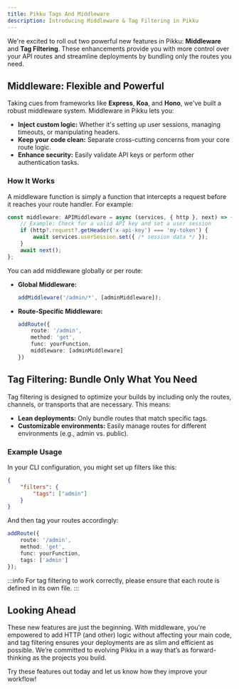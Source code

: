 ```yaml
---
title: Pikku Tags And Middleware
description: Introducing Middleware & Tag Filtering in Pikku
---
```


We're excited to roll out two powerful new features in Pikku: **Middleware** and **Tag Filtering**. These enhancements provide you with more control over your API routes and streamline deployments by bundling only the routes you need.

<!-- truncate -->

## Middleware: Flexible and Powerful

Taking cues from frameworks like **Express**, **Koa**, and **Hono**, we've built a robust middleware system. Middleware in Pikku lets you:

- **Inject custom logic:** Whether it's setting up user sessions, managing timeouts, or manipulating headers.
- **Keep your code clean:** Separate cross-cutting concerns from your core route logic.
- **Enhance security:** Easily validate API keys or perform other authentication tasks.

### How It Works

A middleware function is simply a function that intercepts a request before it reaches your route handler. For example:

```typescript
const middleware: APIMiddleware = async (services, { http }, next) => {
    // Example: Check for a valid API key and set a user session
    if (http?.request?.getHeader('x-api-key') === 'my-token') {
        await services.userSession.set({ /* session data */ });
    }
    await next();
};
```

You can add middleware globally or per route:

- **Global Middleware:**  
  ```typescript
  addMiddleware('/admin/*', [adminMiddleware]);
  ```
- **Route-Specific Middleware:**  

  ```typescript
  addRoute({
      route: '/admin',
      method: 'get',
      func: yourFunction,
      middleware: [adminMiddleware]
  })
  ```

## Tag Filtering: Bundle Only What You Need

Tag filtering is designed to optimize your builds by including only the routes, channels, or transports that are necessary. This means:

- **Lean deployments:** Only bundle routes that match specific tags.
- **Customizable environments:** Easily manage routes for different environments (e.g., admin vs. public).

### Example Usage

In your CLI configuration, you might set up filters like this:

```json
{
    "filters": {
        "tags": ["admin"]
    }
}
```

And then tag your routes accordingly:

```typescript
addRoute({
    route: '/admin',
    method: 'get',
    func: yourFunction,
    tags: ['admin']
});
```

:::info
For tag filtering to work correctly, please ensure that each route is defined in its own file.
:::

## Looking Ahead

These new features are just the beginning. With middleware, you're empowered to add HTTP (and other) logic without affecting your main code, and tag filtering ensures your deployments are as slim and efficient as possible. We’re committed to evolving Pikku in a way that’s as forward-thinking as the projects you build.

Try these features out today and let us know how they improve your workflow!